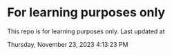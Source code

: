 # For learning purposes only
This repo is for learning purposes only.
Last updated at

Thursday, November 23, 2023 4:13:23 PM

